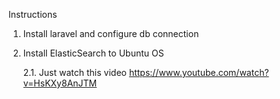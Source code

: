 Instructions

1. Install laravel and configure db connection
2. Install ElasticSearch to Ubuntu OS
   
    2.1. Just watch this video https://www.youtube.com/watch?v=HsKXy8AnJTM
